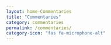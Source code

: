 ```yaml
---
layout: home-Commentaries
title: "Commentaries"
category: commentaries
permalink: /commentaries/
category-icon: "fas fa-microphone-alt"
---
```

